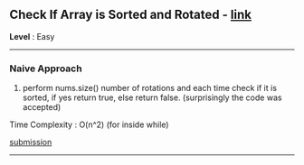 ## Check If Array is Sorted and Rotated - [link](https://leetcode.com/problems/check-if-array-is-sorted-and-rotated/description/)

**Level** : Easy

---

### **Naive Approach**
1. perform nums.size() number of rotations and each time check if it is sorted, if yes return true, else return false.
(surprisingly the code was accepted)

Time Complexity : O(n^2) (for inside while)

[submission](https://leetcode.com/problems/check-if-array-is-sorted-and-rotated/submissions/1471879531/)

---